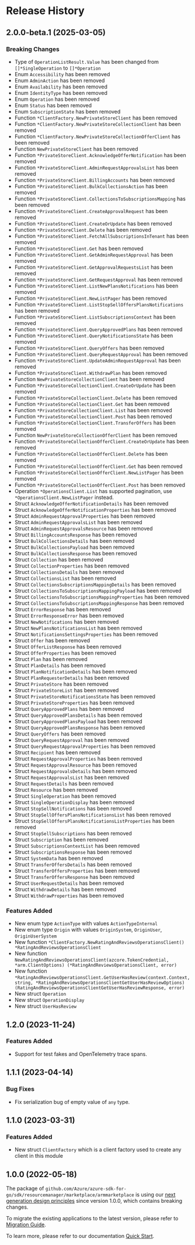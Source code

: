 # Release History

## 2.0.0-beta.1 (2025-03-05)
### Breaking Changes

- Type of `OperationListResult.Value` has been changed from `[]*SingleOperation` to `[]*Operation`
- Enum `Accessibility` has been removed
- Enum `AdminAction` has been removed
- Enum `Availability` has been removed
- Enum `IdentityType` has been removed
- Enum `Operation` has been removed
- Enum `Status` has been removed
- Enum `SubscriptionState` has been removed
- Function `*ClientFactory.NewPrivateStoreClient` has been removed
- Function `*ClientFactory.NewPrivateStoreCollectionClient` has been removed
- Function `*ClientFactory.NewPrivateStoreCollectionOfferClient` has been removed
- Function `NewPrivateStoreClient` has been removed
- Function `*PrivateStoreClient.AcknowledgeOfferNotification` has been removed
- Function `*PrivateStoreClient.AdminRequestApprovalsList` has been removed
- Function `*PrivateStoreClient.BillingAccounts` has been removed
- Function `*PrivateStoreClient.BulkCollectionsAction` has been removed
- Function `*PrivateStoreClient.CollectionsToSubscriptionsMapping` has been removed
- Function `*PrivateStoreClient.CreateApprovalRequest` has been removed
- Function `*PrivateStoreClient.CreateOrUpdate` has been removed
- Function `*PrivateStoreClient.Delete` has been removed
- Function `*PrivateStoreClient.FetchAllSubscriptionsInTenant` has been removed
- Function `*PrivateStoreClient.Get` has been removed
- Function `*PrivateStoreClient.GetAdminRequestApproval` has been removed
- Function `*PrivateStoreClient.GetApprovalRequestsList` has been removed
- Function `*PrivateStoreClient.GetRequestApproval` has been removed
- Function `*PrivateStoreClient.ListNewPlansNotifications` has been removed
- Function `*PrivateStoreClient.NewListPager` has been removed
- Function `*PrivateStoreClient.ListStopSellOffersPlansNotifications` has been removed
- Function `*PrivateStoreClient.ListSubscriptionsContext` has been removed
- Function `*PrivateStoreClient.QueryApprovedPlans` has been removed
- Function `*PrivateStoreClient.QueryNotificationsState` has been removed
- Function `*PrivateStoreClient.QueryOffers` has been removed
- Function `*PrivateStoreClient.QueryRequestApproval` has been removed
- Function `*PrivateStoreClient.UpdateAdminRequestApproval` has been removed
- Function `*PrivateStoreClient.WithdrawPlan` has been removed
- Function `NewPrivateStoreCollectionClient` has been removed
- Function `*PrivateStoreCollectionClient.CreateOrUpdate` has been removed
- Function `*PrivateStoreCollectionClient.Delete` has been removed
- Function `*PrivateStoreCollectionClient.Get` has been removed
- Function `*PrivateStoreCollectionClient.List` has been removed
- Function `*PrivateStoreCollectionClient.Post` has been removed
- Function `*PrivateStoreCollectionClient.TransferOffers` has been removed
- Function `NewPrivateStoreCollectionOfferClient` has been removed
- Function `*PrivateStoreCollectionOfferClient.CreateOrUpdate` has been removed
- Function `*PrivateStoreCollectionOfferClient.Delete` has been removed
- Function `*PrivateStoreCollectionOfferClient.Get` has been removed
- Function `*PrivateStoreCollectionOfferClient.NewListPager` has been removed
- Function `*PrivateStoreCollectionOfferClient.Post` has been removed
- Operation `*OperationsClient.List` has supported pagination, use `*OperationsClient.NewListPager` instead.
- Struct `AcknowledgeOfferNotificationDetails` has been removed
- Struct `AcknowledgeOfferNotificationProperties` has been removed
- Struct `AdminRequestApprovalProperties` has been removed
- Struct `AdminRequestApprovalsList` has been removed
- Struct `AdminRequestApprovalsResource` has been removed
- Struct `BillingAccountsResponse` has been removed
- Struct `BulkCollectionsDetails` has been removed
- Struct `BulkCollectionsPayload` has been removed
- Struct `BulkCollectionsResponse` has been removed
- Struct `Collection` has been removed
- Struct `CollectionProperties` has been removed
- Struct `CollectionsDetails` has been removed
- Struct `CollectionsList` has been removed
- Struct `CollectionsSubscriptionsMappingDetails` has been removed
- Struct `CollectionsToSubscriptionsMappingPayload` has been removed
- Struct `CollectionsToSubscriptionsMappingProperties` has been removed
- Struct `CollectionsToSubscriptionsMappingResponse` has been removed
- Struct `ErrorResponse` has been removed
- Struct `ErrorResponseError` has been removed
- Struct `NewNotifications` has been removed
- Struct `NewPlansNotificationsList` has been removed
- Struct `NotificationsSettingsProperties` has been removed
- Struct `Offer` has been removed
- Struct `OfferListResponse` has been removed
- Struct `OfferProperties` has been removed
- Struct `Plan` has been removed
- Struct `PlanDetails` has been removed
- Struct `PlanNotificationDetails` has been removed
- Struct `PlanRequesterDetails` has been removed
- Struct `PrivateStore` has been removed
- Struct `PrivateStoreList` has been removed
- Struct `PrivateStoreNotificationsState` has been removed
- Struct `PrivateStoreProperties` has been removed
- Struct `QueryApprovedPlans` has been removed
- Struct `QueryApprovedPlansDetails` has been removed
- Struct `QueryApprovedPlansPayload` has been removed
- Struct `QueryApprovedPlansResponse` has been removed
- Struct `QueryOffers` has been removed
- Struct `QueryRequestApproval` has been removed
- Struct `QueryRequestApprovalProperties` has been removed
- Struct `Recipient` has been removed
- Struct `RequestApprovalProperties` has been removed
- Struct `RequestApprovalResource` has been removed
- Struct `RequestApprovalsDetails` has been removed
- Struct `RequestApprovalsList` has been removed
- Struct `RequestDetails` has been removed
- Struct `Resource` has been removed
- Struct `SingleOperation` has been removed
- Struct `SingleOperationDisplay` has been removed
- Struct `StopSellNotifications` has been removed
- Struct `StopSellOffersPlansNotificationsList` has been removed
- Struct `StopSellOffersPlansNotificationsListProperties` has been removed
- Struct `StopSellSubscriptions` has been removed
- Struct `Subscription` has been removed
- Struct `SubscriptionsContextList` has been removed
- Struct `SubscriptionsResponse` has been removed
- Struct `SystemData` has been removed
- Struct `TransferOffersDetails` has been removed
- Struct `TransferOffersProperties` has been removed
- Struct `TransferOffersResponse` has been removed
- Struct `UserRequestDetails` has been removed
- Struct `WithdrawDetails` has been removed
- Struct `WithdrawProperties` has been removed

### Features Added

- New enum type `ActionType` with values `ActionTypeInternal`
- New enum type `Origin` with values `OriginSystem`, `OriginUser`, `OriginUserSystem`
- New function `*ClientFactory.NewRatingAndReviewsOperationsClient() *RatingAndReviewsOperationsClient`
- New function `NewRatingAndReviewsOperationsClient(azcore.TokenCredential, *arm.ClientOptions) (*RatingAndReviewsOperationsClient, error)`
- New function `*RatingAndReviewsOperationsClient.GetUserHasReview(context.Context, string, *RatingAndReviewsOperationsClientGetUserHasReviewOptions) (RatingAndReviewsOperationsClientGetUserHasReviewResponse, error)`
- New struct `Operation`
- New struct `OperationDisplay`
- New struct `UserHasReview`


## 1.2.0 (2023-11-24)
### Features Added

- Support for test fakes and OpenTelemetry trace spans.


## 1.1.1 (2023-04-14)
### Bug Fixes

- Fix serialization bug of empty value of `any` type.


## 1.1.0 (2023-03-31)
### Features Added

- New struct `ClientFactory` which is a client factory used to create any client in this module


## 1.0.0 (2022-05-18)

The package of `github.com/Azure/azure-sdk-for-go/sdk/resourcemanager/marketplace/armmarketplace` is using our [next generation design principles](https://azure.github.io/azure-sdk/general_introduction.html) since version 1.0.0, which contains breaking changes.

To migrate the existing applications to the latest version, please refer to [Migration Guide](https://aka.ms/azsdk/go/mgmt/migration).

To learn more, please refer to our documentation [Quick Start](https://aka.ms/azsdk/go/mgmt).